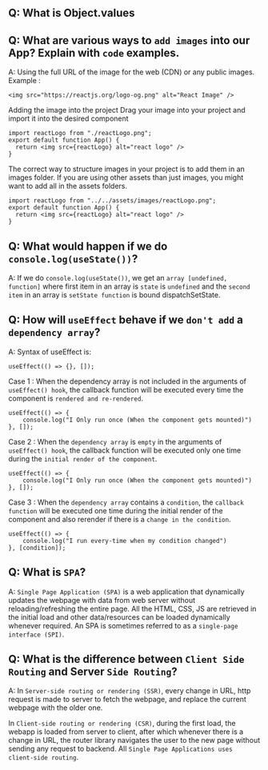 ## Q: What is Object.values

## Q: What are various ways to `add images` into our App? Explain with `code` examples.

A: Using the full URL of the image for the web (CDN) or any public images. Example :    
```
<img src="https://reactjs.org/logo-og.png" alt="React Image" />
```
Adding the image into the project Drag your image into your project and import it into the desired component
```
import reactLogo from "./reactLogo.png";
export default function App() {
  return <img src={reactLogo} alt="react logo" />
}
```
The correct way to structure images in your project is to add them in an images folder. If you are using other assets than just images, you might want to add all in the assets folders.
```
import reactLogo from "../../assets/images/reactLogo.png";
export default function App() {
  return <img src={reactLogo} alt="react logo" />
}
```

## Q: What would happen if we do `console.log(useState())`?

A: If we do `console.log(useState())`, we get an `array [undefined, function]` where first item in an array is `state` is `undefined` and the `second item` in an array is `setState function` is bound dispatchSetState.

## Q: How will `useEffect` behave if we `don't add` a `dependency array`?

A: Syntax of useEffect is:
```
useEffect(() => {}, []);
```

Case 1 : When the dependency array is not included in the arguments of `useEffect() hook`, the callback function will be executed every time the component is `rendered and re-rendered`.

```
useEffect(() => {
	console.log("I Only run once (When the component gets mounted)")
}, []);
```

Case 2 : When the `dependency array` is `empty` in the arguments of `useEffect() hook`, the callback function will be executed only one time during the `initial render of the component`.
```
useEffect(() => {
	console.log("I Only run once (When the component gets mounted)")
}, []);
```
Case 3 : When the `dependency array` contains a `condition`, the `callback function` will be executed one time during the initial render of the component and also rerender if there is a `change in the condition`.

```
useEffect(() => {
	console.log("I run every-time when my condition changed")
}, [condition]);
```

## Q: What is `SPA`?

A: `Single Page Application (SPA)` is a web application that dynamically updates the webpage with data from web server without reloading/refreshing the entire page. All the HTML, CSS, JS are retrieved in the initial load and other data/resources can be loaded dynamically whenever required. An SPA is sometimes referred to as a `single-page interface (SPI)`.

## Q: What is the difference between `Client Side Routing` and Server `Side Routing`?

A: In `Server-side routing or rendering (SSR)`, every change in URL, http request is made to server to fetch the webpage, and replace the current webpage with the older one.

In `Client-side routing or rendering (CSR)`, during the first load, the webapp is loaded from server to client, after which whenever there is a change in URL, the router library navigates the user to the new page without sending any request to backend. All `Single Page Applications uses client-side routing`.

